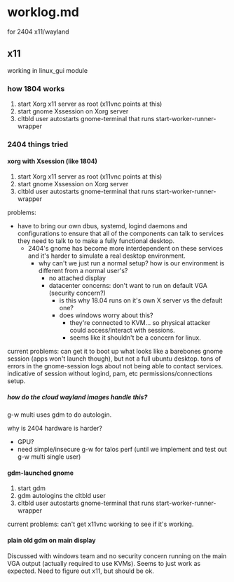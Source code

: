 # worklog.md

for 2404 x11/wayland

## x11

working in linux_gui module

### how 1804 works

1. start Xorg x11 server as root (x11vnc points at this)
2. start gnome Xssession on Xorg server
3. cltbld user autostarts gnome-terminal that runs start-worker-runner-wrapper

### 2404 things tried

#### xorg with Xsession (like 1804)

1. start Xorg x11 server as root (x11vnc points at this)
2. start gnome Xssession on Xorg server
3. cltbld user autostarts gnome-terminal that runs start-worker-runner-wrapper

problems:
  - have to bring our own dbus, systemd, logind daemons and configurations to ensure that all of the components can talk to services they need to talk to to make a fully functional desktop.
    - 2404's gnome has become more interdependent on these services and it's harder to simulate a real desktop environment.
      - why can't we just run a normal setup? how is our environment is different from a normal user's?
        - no attached display
        - datacenter concerns: don't want to run on default VGA (security concern?)
          - is this why 18.04 runs on it's own X server vs the default one?
          - does windows worry about this?
            - they're connected to KVM... so physical attacker could access/interact with sessions.
            - seems like it shouldn't be a concern for linux.

current problems: can get it to boot up what looks like a barebones gnome session (apps won't launch though), but not a full ubuntu desktop. tons of errors in the gnome-session logs about not being able to contact services. indicative of session without logind, pam, etc permissions/connections setup.

##### how do the cloud wayland images handle this?

g-w multi uses gdm to do autologin.

why is 2404 hardware is harder?
- GPU?
- need simple/insecure g-w for talos perf (until we implement and test out g-w multi single user)

#### gdm-launched gnome

1. start gdm
2. gdm autologins the cltbld user
3. cltbld user autostarts gnome-terminal that runs start-worker-runner-wrapper

current problems: can't get x11vnc working to see if it's working.

#### plain old gdm on main display

Discussed with windows team and no security concern running on the main VGA output (actually required to use KVMs). Seems to just work as expected. Need to figure out x11, but should be ok.
